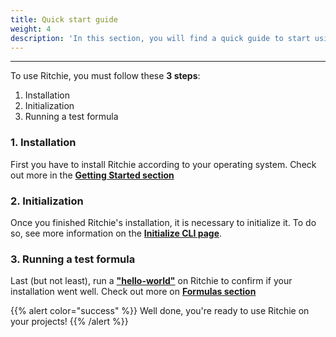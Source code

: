 ```yaml
---
title: Quick start guide
weight: 4
description: 'In this section, you will find a quick guide to start using Ritchie.'
---
```


---

To use Ritchie, you must follow these **3 steps**:

1. Installation
2. Initialization
3. Running a test formula

### **1. Installation**

First you have to install Ritchie according to your operating system. Check out more in the [**Getting Started section**](/docs-ritchie/getting-started/)

### **2. Initialization**

Once you finished Ritchie's installation, it is necessary to initialize it. To do so,  see more information on the [**Initialize CLI page**](/docs-ritchie/getting-started/).

### **3. Running a test formula**

Last \(but not least\), run a [**"hello-world"**](/docs-ritchie/formulas/hello-world-formula/) on Ritchie to confirm if your installation went well. Check out more on [**Formulas section**](/docs-ritchie/formulas/)

{{% alert color="success" %}}
Well done, you're ready to use Ritchie on your projects!
{{% /alert %}}
